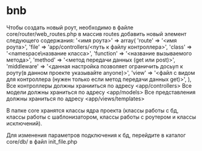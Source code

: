 # bnb

Чтобы создать новый роут, необходимо в файле core/router/web_routes.php в массив routes добавить новый элемент следующего содержания:
'<имя роута>' => array(
            'route' => '<имя роута>',
            'file' => 'app/controllers/<путь к файлу контроллера>',
            'class' => '<namespace\название класса>',
            'function' => '<название вызываемого метода>',
            'method' => '<метод передачи данных (get или post)>',
            'middleware' => '<данная настройка позволяет ограничить досьуп к роуту(в данном проекте указывайте anyone)>',
            'view' => '<файл с видом для контроллера (нужен только если метод передачи данных get)>',
        ),
Все контроллеры должны хранииться по адресу <app/controllers>
Все модели должны храниться по адресу <app/models>
Все представления должны храниться по адресу <app/views/templates>

В папке core хранятся классы ядра проекта (классы работы с бд, классы работы с шаблонизатором, классы работы с роутером и классы исключений).

Для изменения параметров подключения к бд, перейдите в каталог core/db/ в файл init_file.php
